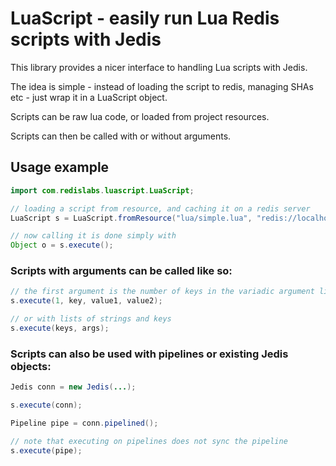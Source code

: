 # LuaScript - easily run Lua Redis scripts with Jedis

This library provides a nicer interface to handling Lua scripts with Jedis.

The idea is simple - instead of loading the script to redis, managing SHAs etc - just wrap it in a LuaScript object.

Scripts can be raw lua code, or loaded from project resources.

Scripts can then be called with or without arguments.
 
## Usage example

```java
import com.redislabs.luascript.LuaScript;

// loading a script from resource, and caching it on a redis server
LuaScript s = LuaScript.fromResource("lua/simple.lua", "redis://localhost:6379");

// now calling it is done simply with
Object o = s.execute();
```

### Scripts with arguments can be called like so:

```java
// the first argument is the number of keys in the variadic argument list
s.execute(1, key, value1, value2);

// or with lists of strings and keys
s.execute(keys, args);
```

### Scripts can also be used with pipelines or existing Jedis objects:

```java
Jedis conn = new Jedis(...);

s.execute(conn);

Pipeline pipe = conn.pipelined();

// note that executing on pipelines does not sync the pipeline
s.execute(pipe);
```